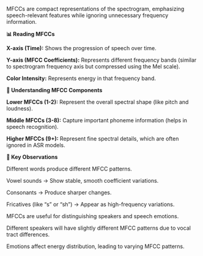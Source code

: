MFCCs are compact representations of the spectrogram, emphasizing speech-relevant features while ignoring unnecessary frequency information.

**📊 Reading MFCCs**

**X-axis (Time):** Shows the progression of speech over time.

**Y-axis (MFCC Coefficients):** Represents different frequency bands (similar to spectrogram frequency axis but compressed using the Mel scale).

**Color Intensity:** Represents energy in that frequency band.

**📌 Understanding MFCC Components**

**Lower MFCCs (1-2):** Represent the overall spectral shape (like pitch and loudness).

**Middle MFCCs (3-8):** Capture important phoneme information (helps in speech recognition).

**Higher MFCCs (9+):** Represent fine spectral details, which are often ignored in ASR models.

**📌 Key Observations**

Different words produce different MFCC patterns.

Vowel sounds → Show stable, smooth coefficient variations.

Consonants → Produce sharper changes.

Fricatives (like “s” or “sh”) → Appear as high-frequency variations.

MFCCs are useful for distinguishing speakers and speech emotions.

Different speakers will have slightly different MFCC patterns due to vocal tract differences.

Emotions affect energy distribution, leading to varying MFCC patterns.
